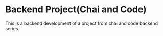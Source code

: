  # Backend Project(Chai and Code)
 This is a backend development of a project from chai and code backend series.